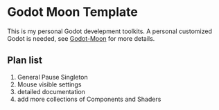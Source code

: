 # Godot Moon Template

This is my personal Godot develepment toolkits.
A personal customized Godot is needed, see [Godot-Moon](https://github.com/dasasdhba/godot-moon) for more details.

## Plan list

1. General Pause Singleton
2. Mouse visible settings
3. detailed documentation
4. add more collections of Components and Shaders
